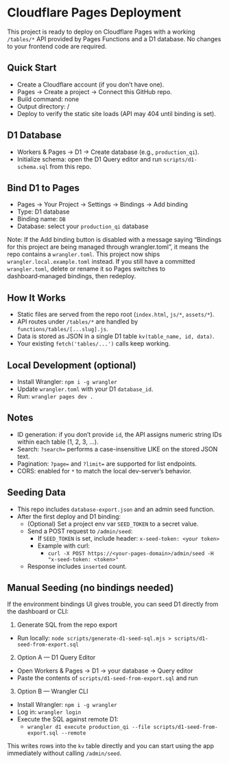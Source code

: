 Cloudflare Pages Deployment
===========================

This project is ready to deploy on Cloudflare Pages with a working `/tables/*` API provided by Pages Functions and a D1 database. No changes to your frontend code are required.

Quick Start
-----------
- Create a Cloudflare account (if you don’t have one).
- Pages → Create a project → Connect this GitHub repo.
- Build command: none
- Output directory: /
- Deploy to verify the static site loads (API may 404 until binding is set).

D1 Database
-----------
- Workers & Pages → D1 → Create database (e.g., `production_qi`).
- Initialize schema: open the D1 Query editor and run `scripts/d1-schema.sql` from this repo.

Bind D1 to Pages
----------------
- Pages → Your Project → Settings → Bindings → Add binding
- Type: D1 database
- Binding name: `DB`
- Database: select your `production_qi` database

Note: If the Add binding button is disabled with a message saying
“Bindings for this project are being managed through wrangler.toml”,
it means the repo contains a `wrangler.toml`. This project now ships
`wrangler.local.example.toml` instead. If you still have a committed
`wrangler.toml`, delete or rename it so Pages switches to dashboard‑managed
bindings, then redeploy.

How It Works
------------
- Static files are served from the repo root (`index.html`, `js/*`, `assets/*`).
- API routes under `/tables/*` are handled by `functions/tables/[...slug].js`.
- Data is stored as JSON in a single D1 table `kv(table_name, id, data)`.
- Your existing `fetch('tables/...')` calls keep working.

Local Development (optional)
----------------------------
- Install Wrangler: `npm i -g wrangler`
- Update `wrangler.toml` with your D1 `database_id`.
- Run: `wrangler pages dev .`

Notes
-----
- ID generation: if you don’t provide `id`, the API assigns numeric string IDs within each table (1, 2, 3, …).
- Search: `?search=` performs a case-insensitive LIKE on the stored JSON text.
- Pagination: `?page=` and `?limit=` are supported for list endpoints.
- CORS: enabled for `*` to match the local dev-server’s behavior.

Seeding Data
------------
- This repo includes `database-export.json` and an admin seed function.
- After the first deploy and D1 binding:
  - (Optional) Set a project env var `SEED_TOKEN` to a secret value.
  - Send a POST request to `/admin/seed`:
    - If `SEED_TOKEN` is set, include header: `x-seed-token: <your token>`
    - Example with curl:
      - `curl -X POST https://<your-pages-domain>/admin/seed -H "x-seed-token: <token>"`
  - Response includes `inserted` count.

Manual Seeding (no bindings needed)
-----------------------------------
If the environment bindings UI gives trouble, you can seed D1 directly from the dashboard or CLI:

1) Generate SQL from the repo export
- Run locally: `node scripts/generate-d1-seed-sql.mjs > scripts/d1-seed-from-export.sql`

2) Option A — D1 Query Editor
- Open Workers & Pages → D1 → your database → Query editor
- Paste the contents of `scripts/d1-seed-from-export.sql` and run

3) Option B — Wrangler CLI
- Install Wrangler: `npm i -g wrangler`
- Log in: `wrangler login`
- Execute the SQL against remote D1:
  - `wrangler d1 execute production_qi --file scripts/d1-seed-from-export.sql --remote`

This writes rows into the `kv` table directly and you can start using the app immediately without calling `/admin/seed`.
